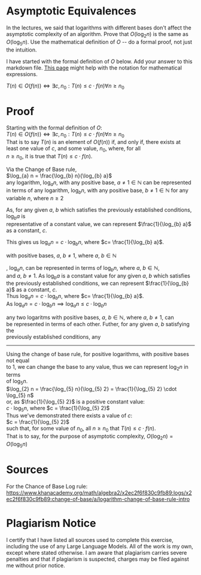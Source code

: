 # Asymptotic Equivalences

In the lectures, we said that logarithms with different bases don't affect the
asymptotic complexity of an algorithm. Prove that $O(\log_{2} n)$ is the same as
$O(\log_{5} n)$. Use the mathematical definition of $O$ -- do a formal proof,
not just the intuition.

I have started with the formal definition of $O$ below. Add your answer to this
markdown file. [This
page](https://docs.github.com/en/get-started/writing-on-github/working-with-advanced-formatting/writing-mathematical-expressions)
might help with the notation for mathematical expressions.

$T(n) \in O(f(n)) \iff \exists c, n_0: T(n) \leq c \cdot f(n) \forall n \geq n_0$  

# Proof  

Starting with the formal definition of $O$:  
$T(n) \in O(f(n)) \iff \exists c, n_0: T(n) \leq c \cdot f(n) \forall n \geq n_0$  
That is to say $T(n)$ is an element of $O(f(n))$ if, and only if, there exists at  
least one value of $c$, and some value, $n_0$, where, for all  
$n \ge n_0$, it is true that $T(n) \le c \cdot f(n)$.  

Via the Change of Base rule,  
$\log_{a} n = \frac{\log_{b} n}{\log_{b} a}$  
any logarithm, $\log_{a} n$, with any positive base, $a \neq 1 \in \mathbb{N}$ can be represented  
in terms of any logarithm, $\log_{b} n$, with any positive base, $b \neq 1 \in \mathbb{N}$ for any  
variable $n$, where $n \ge 2$  

As, for any given $a$, $b$ which satisfies the previously established conditions, $\log_{b} a$ is  
representative of a constant value, we can represent $\frac{1}{\log_{b} a}$ as a constant, $c$.

This gives us $\log_{a} n=c \cdot \log_{b} n$, where $c= \frac{1}{\log_{b} a}$.  



        




with positive bases, $a$, $b \neq 1$, where $a$, $b \in \mathbb{N}$




, $\log_{a} n$, can be represented in terms of $\log_{b} n$, where $a$, $b \in \mathbb{N}$,  
and $a$, $b \neq 1$. As $\log_{b} a$ is a constant value for any given $a$, $b$ which satisfies  
the previously established conditions, we can represent $\frac{1}{\log_{b} a}$ as a constant, $c$.  
Thus $\log_{a} n=c \cdot \log_{b} n$, where $c= \frac{1}{\log_{b} a}$.  
As $\log_{a} n=c \cdot \log_{b} n \implies \log_{a} n \le c \cdot \log_{b} n$



any two logaritms with positive bases, $a$, $b \in \mathbb{N}$, where $a$, $b \neq 1$, can  
be represented in terms of each other. Futher, for any given $a$, $b$ satisfying the  
previously established conditions, any 

----------------------------------------------------------

Using the change of base rule, for positive logarithms, with positive bases not equal  
to 1, we can change the base to any value, thus we can represent $\log_{2} n$ in terms  
of $\log_{5} n$.  
$\log_{2} n = \frac{\log_{5} n}{\log_{5} 2} = \frac{1}{\log_{5} 2} \cdot \log_{5} n$  
or, as $\frac{1}{\log_{5} 2}$ is a positive constant value:  
$c \cdot \log_{5} n$, where $c = \frac{1}{\log_{5} 2}$  
Thus we've demonstrated there exists a value of $c$:  
$c = \frac{1}{\log_{5} 2}$  
such that, for some value of $n_0$, all $n \ge n_0$ that $T(n) \le c \cdot f(n)$.  
That is to say, for the purpose of asymptotic complexity, $O(\log_{2} n)= O(\log_{5} n)$  

# Sources

For the Chance of Base Log rule:  
https://www.khanacademy.org/math/algebra2/x2ec2f6f830c9fb89:logs/x2ec2f6f830c9fb89:change-of-base/a/logarithm-change-of-base-rule-intro  

# Plagiarism Notice

I certify that I have listed all sources used to complete this exercise, including the use of any Large Language Models. All of the work is my own, except where stated otherwise. I am aware that plagiarism carries severe penalties and that if plagiarism is suspected, charges may be filed against me without prior notice.
